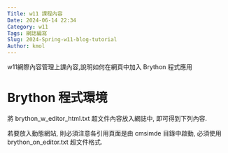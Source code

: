 ```yaml
---
Title: w11 課程內容
Date: 2024-06-14 22:34
Category: w11
Tags: 網誌編寫
Slug: 2024-Spring-w11-blog-tutorial
Author: kmol
---
```


w11網際內容管理上課內容,說明如何在網頁中加入 Brython 程式應用

<!-- PELICAN_END_SUMMARY -->

# Brython 程式環境
將 brython_w_editor_html.txt 超文件內容放入網誌中, 即可得到下列內容.

若要放入動態網站, 則必須注意各引用頁面是由 cmsimde 目錄中啟動, 必須使用 brython_on_editor.txt 超文件格式.